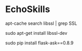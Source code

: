 # EchoSkills
apt-cache search libssl | grep SSL

sudo apt-get install libssl-dev

sudo pip install flask-ask==0.8.9 

